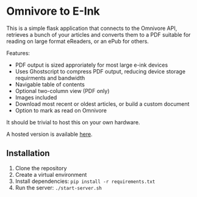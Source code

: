 # Omnivore to E-Ink

This is a simple flask application that connects to the Omnivore API, retrieves a bunch of your articles and converts them to a PDF suitable for reading on large format eReaders, or an ePub for others.

Features:

- PDF output is sized approriately for most large e-ink devices
- Uses Ghostscript to compress PDF output, reducing device storage requirments and bandwidth
- Navigable table of contents
- Optional two-column view (PDF only)
- Images included
- Download most recent or oldest articles, or build a custom document
- Option to mark as read on Omnivore

It should be trivial to host this on your own hardware.

A hosted version is available [here](https://omnivore-to-eink.fairlygood.net).

## Installation

1. Clone the repository
2. Create a virtual environment
3. Install dependencies: `pip install -r requirements.txt`
4. Run the server: `./start-server.sh`


